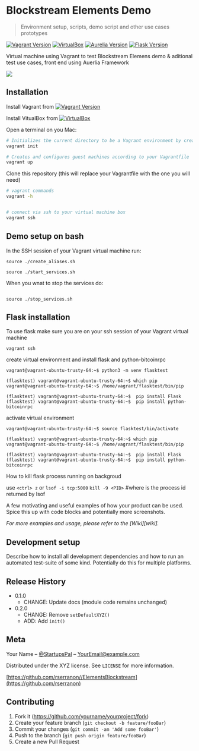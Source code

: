 # Blockstream Elements Demo

<!-- # Blockstream Elements demo & other use cases  -->
> Environment setup, scripts, demo script and other use cases prototypes 


[![Vagrant Version][vagrant-image]][vagrant-url]
[![VirtualBox][virtualbox-image]][virtualbox-url]
[![Aurelia Version][aurelia-image]][aurelia-url]
[![Flask Version][flask-image]][flask-url]


Virtual machine using Vagrant to test Blockstream Elemens demo & aditional test use cases, front end using Auerlia Framework

![](header.png)

## Installation

Install Vagrant from  [![Vagrant Version][vagrant-image]][vagrant-url]

Install VitualBox from [![VirtualBox][virtualbox-image]][virtualbox-url]


Open a terminal on you Mac:
```sh
# Initializes the current directory to be a Vagrant environment by creating an initial Vagrantfile if one doesn't already exist 
vagrant init

# Creates and configures guest machines according to your Vagrantfile
vagrant up
```
Clone this repository (this will replace your Vagrantfile with the one you will need)

```sh
# vagrant commands
vagrant -h


# connect via ssh to your virtual machine box
vagrant ssh
```

## Demo setup on bash 

In the SSH session of your Vagrant virtual machine run:

```
source ./create_aliases.sh

source ./start_services.sh
```


When you wnat to stop the services do:
```

source ./stop_services.sh
```

## Flask installation

To use flask make sure you are on your ssh session of your Vagrant virtual machine

```
vagrant ssh
```

create virtual environment and install flask and python-bitcoinrpc

```
vagrant@vagrant-ubuntu-trusty-64:~$ python3 -m venv flasktest

(flasktest) vagrant@vagrant-ubuntu-trusty-64:~$ which pip
vagrant@vagrant-ubuntu-trusty-64:~$ /home/vagrant/flasktest/bin/pip

(flasktest) vagrant@vagrant-ubuntu-trusty-64:~$  pip install Flask
(flasktest) vagrant@vagrant-ubuntu-trusty-64:~$  pip install python-bitcoinrpc
```

activate virtual environment
```
vagrant@vagrant-ubuntu-trusty-64:~$ source flasktest/bin/activate

(flasktest) vagrant@vagrant-ubuntu-trusty-64:~$ which pip
vagrant@vagrant-ubuntu-trusty-64:~$ /home/vagrant/flasktest/bin/pip

(flasktest) vagrant@vagrant-ubuntu-trusty-64:~$  pip install Flask
(flasktest) vagrant@vagrant-ubuntu-trusty-64:~$  pip install python-bitcoinrpc
```



How to kill flask process running on backgroud

use `<ctrl> z` or `lsof -i tcp:5000`
`kill -9 <PID>` #where <PID> is the process id returned by lsof

A few motivating and useful examples of how your product can be used. Spice this up with code blocks and potentially more screenshots.

_For more examples and usage, please refer to the [Wiki][wiki]._

## Development setup

Describe how to install all development dependencies and how to run an automated test-suite of some kind. Potentially do this for multiple platforms.

## Release History

* 0.1.0
    * CHANGE: Update docs (module code remains unchanged)
* 0.2.0
    * CHANGE: Remove `setDefaultXYZ()`
    * ADD: Add `init()`

## Meta

Your Name – [@StartupsPal](https://twitter.com/dbader_org) – YourEmail@example.com

Distributed under the XYZ license. See ``LICENSE`` for more information.

[https://github.com/rserranon//ElementsBlockstream](https://github.com/rserranon)

## Contributing

1. Fork it (<https://github.com/yourname/yourproject/fork>)
2. Create your feature branch (`git checkout -b feature/fooBar`)
3. Commit your changes (`git commit -am 'Add some fooBar'`)
4. Push to the branch (`git push origin feature/fooBar`)
5. Create a new Pull Request

<!-- Markdown link & img dfn's -->
[vagrant-image]: https://img.shields.io/badge/2.2.3-vagrant-blue.svg 
[vagrant-url]:  https://www.vagrantup.com/
[virtualbox-image]: https://img.shields.io/badge/6.0-VirtualBox-blue.svg 
[virtualbox-url]:  https://www.virtualbox.org/
[aurelia-image]: https://img.shields.io/badge/1.3.1-Aurelia-blueviolet.svg
[aurelia-url]: https://aurelia.io
[flask-image]: https://img.shields.io/badge/1.0.2-Flask-green.svg 
[flask-url]: https://www.fullstackpython.com/flask.html
 
